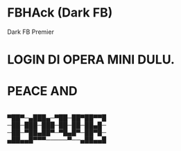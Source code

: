 # FBHAck (Dark FB)
Dark FB Premier

# LOGIN DI OPERA MINI DULU.



# PEACE AND
<br>▀██▀─▄███▄─▀██─██▀██▀▀█
<br>─██─███─███─██─██─██▄█─
 <br>─██─▀██▄██▀─▀█▄█▀─██▀█─
<br>▄██▄▄█▀▀▀─────▀──▄██▄▄█

